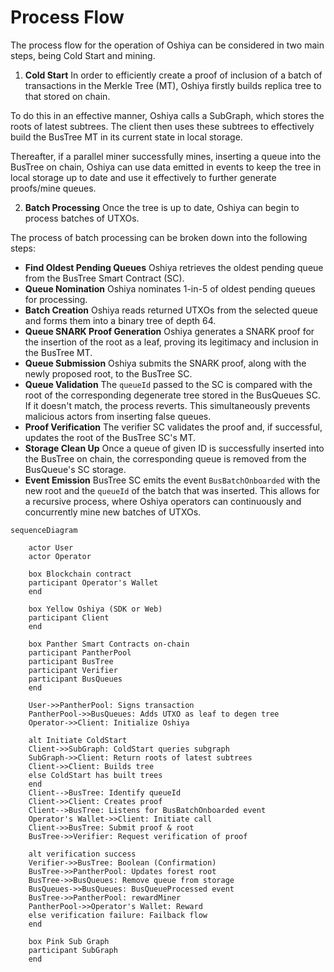 # Process Flow

The process flow for the operation of Oshiya can be considered in two main steps, being Cold Start and mining.

1. **Cold Start** In order to efficiently create a proof of inclusion of a batch of transactions in the Merkle Tree (MT), Oshiya firstly builds replica tree to that stored on chain.

To do this in an effective manner, Oshiya calls a SubGraph, which stores the roots of latest subtrees. The client then uses these subtrees to effectively build the BusTree MT in its current state in local storage.

Thereafter, if a parallel miner successfully mines, inserting a queue into the BusTree on chain, Oshiya can use data emitted in events to keep the tree in local storage up to date and use it effectively to further generate proofs/mine queues.

2. **Batch Processing** Once the tree is up to date, Oshiya can begin to process batches of UTXOs.

The process of batch processing can be broken down into the following steps:

-   **Find Oldest Pending Queues** Oshiya retrieves the oldest pending queue from the BusTree Smart Contract (SC).
-   **Queue Nomination** Oshiya nominates 1-in-5 of oldest pending queues for processing.
-   **Batch Creation** Oshiya reads returned UTXOs from the selected queue and forms them into a binary tree of depth 64.
-   **Queue SNARK Proof Generation** Oshiya generates a SNARK proof for the insertion of the root as a leaf, proving its legitimacy and inclusion in the BusTree MT.
-   **Queue Submission** Oshiya submits the SNARK proof, along with the newly proposed root, to the BusTree SC.
-   **Queue Validation** The `queueId` passed to the SC is compared with the root of the corresponding degenerate tree stored in the BusQueues SC. If it doesn't match, the process reverts. This simultaneously prevents malicious actors from inserting false queues.
-   **Proof Verification** The verifier SC validates the proof and, if successful, updates the root of the BusTree SC's MT.
-   **Storage Clean Up** Once a queue of given ID is successfully inserted into the BusTree on chain, the corresponding queue is removed from the BusQueue's SC storage.
-   **Event Emission** BusTree SC emits the event `BusBatchOnboarded` with the new root and the `queueId` of the batch that was inserted. This allows for a recursive process, where Oshiya operators can continuously and concurrently mine new batches of UTXOs.


```mermaid
sequenceDiagram

    actor User
    actor Operator

    box Blockchain contract
    participant Operator's Wallet
    end

    box Yellow Oshiya (SDK or Web)
    participant Client
    end
    
    box Panther Smart Contracts on-chain
    participant PantherPool
    participant BusTree
    participant Verifier
    participant BusQueues
    end

    User->>PantherPool: Signs transaction
    PantherPool->>BusQueues: Adds UTXO as leaf to degen tree
    Operator->>Client: Initialize Oshiya

    alt Initiate ColdStart
    Client->>SubGraph: ColdStart queries subgraph 
    SubGraph->>Client: Return roots of latest subtrees
    Client->>Client: Builds tree
    else ColdStart has built trees
    end
    Client-->BusTree: Identify queueId
    Client->>Client: Creates proof
    Client-->BusTree: Listens for BusBatchOnboarded event
    Operator's Wallet->>Client: Initiate call
    Client->>BusTree: Submit proof & root
    BusTree->>Verifier: Request verification of proof
    
    alt verification success 
    Verifier->>BusTree: Boolean (Confirmation)
    BusTree->>PantherPool: Updates forest root
    BusTree->>BusQueues: Remove queue from storage
    BusQueues->>BusQueues: BusQueueProcessed event
    BusTree->>PantherPool: rewardMiner 
    PantherPool->>Operator's Wallet: Reward
    else verification failure: Failback flow
    end

    box Pink Sub Graph
    participant SubGraph
    end
```



